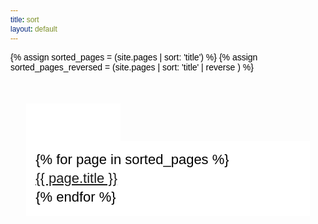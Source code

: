 ```yaml
---
title: sort
layout: default
---
```


<style>
* {font-size: 100%; font-family: "liberation sans", arial, sans-serif; color: black; }
.tran15 { -o-transition: all 1.5s;-moz-transition: all 1.5s;-webkit-transition: all 1.5s; }
.tran2 { -o-transition: all 2s;-moz-transition: all 2s;-webkit-transition: all 2s; }
#nav { padding: 1ex; border: 2px solid #aaa; background-color: #ccf; margin: 1em; width: 20em; }
#nav:hover { border: 2px solid #ddd; background-color: #eef; }
#nav h2 { display: inline; vertical-align: middle; }

.hide, .show  { display: none;  font-size: 80%; vertical-align: middle; }

@media all and (min-width:1px) { .hide, .show  { display: inline; } }

a.hide:focus + .show { display: inline; }
.show { display: none; }
a.hide:focus { display: none; }

#menu { opacity: 1; height:7em; margin-top: 0em; width: auto; margin-left: -1ex; overflow: hidden; }
a.hide:focus ~ #menu { opacity: 0; height: 0em; }

@media print {
.hide, .show  { display: none; } 
#nav {position: static; border: none; width: auto;}
#menu {width: auto;} 
}

#container {
    max-width: 90%;
    margin: 20px auto;
    font-size: 22px;
    line-height: 30px;
}
  
.tabs {
    max-width: 90%;
    float: none;
    list-style: none;
    padding: 0;
    margin: 75px auto;
}

.tabs:after {
    content: '';
    display: table;
    clear: both;
}

.tabs input[type=radio] {
    display:none;
}

.tabs label {
    display: block;
    float: left;
    width: 33.3333%;
    color: #ccc;
    font-size: 30px;
    font-weight: normal;
    text-decoration: none;
    text-align: center;
    line-height: 2;
    cursor: pointer;
    transition: all 0.5s;
}
 
.tabs label span {
    display: none;
}

.tabs label i {
    padding: 5px;
    margin-right: 0;
}

.tab-content {
    display: none;
    width: 100%;
    float: left;
    padding: 15px;
    box-sizing: border-box;
    background-color:#ffffff;
}

@keyframes scale {

  0% { 
    transform: scale(0.9);
    opacity: 0;
    }

  50% {
    transform: scale(1.01);
    opacity: 0.5;
    }

  100% { 
    transform: scale(1);
    opacity: 1;
  }

}
  
.tabs [id^="tab"]:checked + label {
  background: #FFF;
  color: #3498db;
}

#tab1:checked ~ #tab-content1,
#tab2:checked ~ #tab-content2,
#tab3:checked ~ #tab-content3 {
    display: block;
}

@media (min-width: 768px) {

  .tabs i {
    padding: 5px;
    margin-right: 10px;
  }

  .tabs label span {
    display: inline-block;
  }

  .tabs {
    max-width: 750px;
    margin: 50px auto;
  }
}
</style>

{% assign sorted_pages = (site.pages | sort: 'title') %}
{% assign sorted_pages_reversed = (site.pages | sort: 'title' | reverse ) %}

<div id="container">
<div class="tabs">

<input type="radio" name="tabs" id="tab1" checked="">
<label for="tab1"><i class="fa fa-sort-amount-asc"></i></label>

<input type="radio" name="tabs" id="tab2">
<label for="tab2"><i class="fa fa-sort-amount-desc"></i></label>

<div id="tab-content1" class="tab-content">
{% for page in sorted_pages %}<li><a href="{{ page.url }}">{{ page.title }}</a></li>{% endfor %}
</div> 

<div id="tab-content2" class="tab-content">
{% for page in sorted_pages_reversed %}<li><a href="{{ page.url }}">{{ page.title }}</a></li>{% endfor %}
</div>

</div>
</div>
